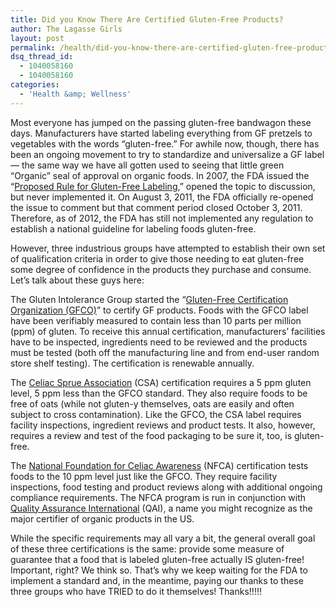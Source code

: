 ```yaml
---
title: Did you Know There Are Certified Gluten-Free Products?
author: The Lagasse Girls
layout: post
permalink: /health/did-you-know-there-are-certified-gluten-free-products/
dsq_thread_id:
  - 1040058160
  - 1040058160
categories:
  - 'Health &amp; Wellness'
---
```

Most everyone has jumped on the passing gluten-free bandwagon these days. Manufacturers have started labeling everything from GF pretzels to vegetables with the words “gluten-free.” For awhile now, though, there has been an ongoing movement to try to standardize and universalize a GF label &#8212; the same way we have all gotten used to seeing that little green “Organic” seal of approval on organic foods. In 2007, the FDA issued the “[Proposed Rule for Gluten-Free Labeling][1],” opened the topic to discussion, but never implemented it. On August 3, 2011, the FDA officially re-opened the issue to comment but that comment period closed October 3, 2011. Therefore, as of 2012, the FDA has still not implemented any regulation to establish a national guideline for labeling foods gluten-free.

However, three industrious groups have attempted to establish their own set of qualification criteria in order to give those needing to eat gluten-free some degree of confidence in the products they purchase and consume. Let’s talk about these guys here:

The Gluten Intolerance Group started the “[Gluten-Free Certification Organization (GFCO)][2]” to certify GF products. Foods with the GFCO label have been verifiably measured to contain less than 10 parts per million (ppm) of gluten. To receive this annual certification, manufacturers’ facilities have to be inspected, ingredients need to be reviewed and the products must be tested (both off the manufacturing line and from end-user random store shelf testing). The certification is renewable annually.

The [Celiac Sprue Association][3] (CSA) certification requires a 5 ppm gluten level, 5 ppm less than the GFCO standard. They also require foods to be free of oats (while not gluten-y themselves, oats are easily and often subject to cross contamination). Like the GFCO, the CSA label requires facility inspections, ingredient reviews and product tests. It also, however, requires a review and test of the food packaging to be sure it, too, is gluten-free.

The [National Foundation for Celiac Awareness][4] (NFCA) certification tests foods to the 10 ppm level just like the GFCO. They require facility inspections, food testing and product reviews along with additional ongoing compliance requirements. The NFCA program is run in conjunction with [Quality Assurance International][5] (QAI), a name you might recognize as the major certifier of organic products in the US.

While the specific requirements may all vary a bit, the general overall goal of these three certifications is the same: provide some measure of guarantee that a food that is labeled gluten-free actually IS gluten-free! Important, right? We think so. That’s why we keep waiting for the FDA to implement a standard and, in the meantime, paying our thanks to these three groups who have TRIED to do it themselves! Thanks!!!!!

 [1]: http://www.fda.gov/food/labelingnutrition/foodallergenslabeling/guidancecomplianceregulatoryinformation/ucm111487.htm
 [2]: http://www.gfco.org/
 [3]: http://www.csaceliacs.info/
 [4]: http://www.celiaccentral.org/
 [5]: http://www.qai-inc.com/